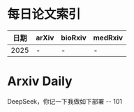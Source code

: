 # 每日论文索引

| 日期 | arXiv | bioRxiv | medRxiv |
|------|-------|---------|---------|
| 2025 | - | - | - |



































































































# Arxiv Daily


DeepSeek，你记一下我做如下部署 -- 101
